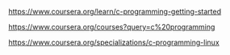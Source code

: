 https://www.coursera.org/learn/c-programming-getting-started

https://www.coursera.org/courses?query=c%20programming

https://www.coursera.org/specializations/c-programming-linux
